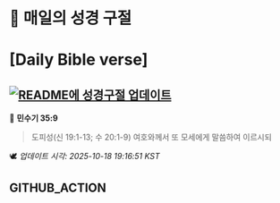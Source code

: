 # 🙏 매일의 성경 구절
# [Daily Bible verse]
## [![README에 성경구절 업데이트](https://github.com/DONGSUKA/first_test/actions/workflows/update-readme-bible.yml/badge.svg)](https://github.com/DONGSUKA/first_test/actions/workflows/update-readme-bible.yml)
<!-- START_BIBLE_VERSE -->
📖 **민수기 35:9**
> 도피성(신 19:1-13; 수 20:1-9) 여호와께서 또 모세에게 말씀하여 이르시되

🕊️ _업데이트 시각: 2025-10-18 19:16:51 KST_
  <!-- END_BIBLE_VERSE -->
## GITHUB_ACTION
